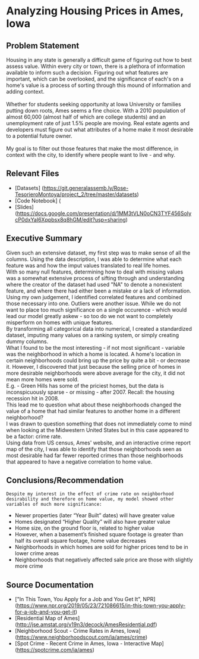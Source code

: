 # Analyzing Housing Prices in Ames, Iowa

## Problem Statement
  Housing in any state is generally a difficult game of figuring out how to best assess value. Within every city or town, there is a plethora of information available to inform such a decision. Figuring out what features are important, which can be overlooked, and the significance of each's on a home's value is a process of sorting through this mound of information and adding context.    
  <br>
  Whether for students seeking opportunity at Iowa University or families putting down roots, Ames seems a fine choice.
With a 2010 population of almost 60,000 (almost half of which are college students) and an unemployment rate of just 1.5% people are moving.
Real estate agents and developers must figure out what attributes of a home make it most desirable to a potential future owner.    
<br>
My goal is to filter out those features that make the most difference, in context with the city, to identify where people want to live - and why.    

## Relevant Files
* [Datasets] (https://git.generalassemb.ly/Rose-TesorieroMontoya/project_2/tree/master/datasets)
* [Code Notebook] (
* [Slides] (https://docs.google.com/presentation/d/1MM3tVLN0oCN3TYF456SoIycP0dxYaI6Xppbsx8q8hGM/edit?usp=sharing)    

## Executive Summary
  Given such an extensive dataset, my first step was to make sense of all the columns. Using the data description, I was able to determine what each feature was and how the imput values translated to real life homes.<br>
  With so many null features, determining how to deal with missing values was a somewhat extensive process of sifting through and understanding where the creator of the dataset had used "NA" to denote a nonexistent feature, and where there had either been a mistake or a lack of information.<br>
  Using my own judgement, I identified correlated features and combined those necessary into one. Outliers were another issue. While we do not want to place too much significance on a single occurence - which would lead our model greatly askew - so too do we not want to completely misperform on homes with unique features.    
  By transforming all categorical data into numerical, I created a standardized dataset, imputing many values on a ranking system, or simply creating dummy columns.    
  What I found to be the most interesting - if not most significant - variable was the neighborhood in which a home is located. A home's location in certain neighborhoods could bring up the price by quite a bit - or decrease it. However, I discovered that just because the selling price of homes in more desirable neighborhoods were above average for the city, it did not mean more homes were sold. <br> 
  E.g. - Green Hills has some of the priciest homes, but the data is inconspicuously sparse - or missing - after 2007. Recall: the housing recession hit in 2008.    
  This lead me to question what about these neighborhoods changed the value of a home that had similar features to another home in a different neighborhood?<br>
  I was drawn to question something that does not immediately come to mind when looking at the Midwestern United States but in this case appeared to be a factor: crime rate.<br>
  Using data from US census, Ames' website, and an interactive crime report map of the city, I was able to identify that those neighborhoods seen as most desirable had far fewer reported crimes than those neighborhoods that appeared to have a negative correlation to home value.     
  
  ## Conclusions/Recommendation
    Despite my interest in the effect of crime rate on neighborhood desirability and therefore on home value, my model showed other variables of much more significance:    
    
* Newer properties (later “Year Built” dates) will have greater value
* Homes designated “Higher Quality” will also have greater value
* Home size, on the ground floor is, related to higher value
* However, when a basement’s finished square footage is greater than half its overall square footage, home value decreases
* Neighborhoods in which homes are sold for higher prices tend to be in lower crime areas
* Neighborhoods that negatively affected sale price are those with slightly more crime    

## Source Documentation

* ["In This Town, You Apply for a Job and You Get It", NPR] (https://www.npr.org/2019/05/23/721086615/in-this-town-you-apply-for-a-job-and-you-get-it)
* [Residential Map of Ames] (http://jse.amstat.org/v19n3/decock/AmesResidential.pdf)
* [Neighborhood Scout - Crime Rates in Ames, Iowa] (https://www.neighborhoodscout.com/ia/ames/crime)
* [Spot Crime - Recent Crime in Ames, Iowa - Interactive Map] (https://spotcrime.com/ia/ames)

  
 

